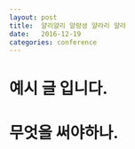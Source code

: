 ```yaml
---
layout: post
title:  얄리얄리 얄량셩 얄라리 얄라
date:   2016-12-19
categories: conference
---
```

# 예시 글 입니다.
# 무엇을 써야하나.
